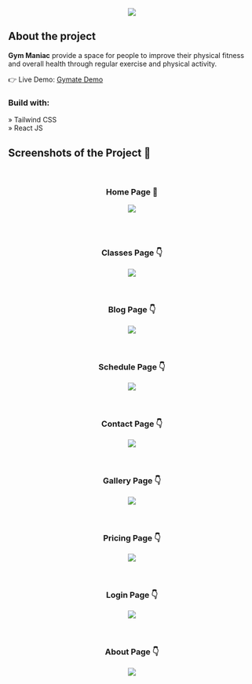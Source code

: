 <div align='center'><img src='https://user-images.githubusercontent.com/105128267/213878516-5072da91-0d7a-4dd8-95a8-0b405691dcc5.svg'/></div>

<h2>About the project</h2>

  <p><b>Gym Maniac</b> provide a space for people to improve their physical fitness and overall health through regular exercise and physical activity.</p>

👉 Live Demo: <a href='https://gym-maniac-react-vattsal.vercel.app/'>Gymate Demo</a>

<h3>Build with:</h3>

» Tailwind CSS <br>
» React JS

<h2>Screenshots of the Project 📸</h2>
<br>
<h3 align='center'>Home Page 🏡</h3>

<div align='center'>
<img src='https://user-images.githubusercontent.com/105128267/213878710-5662b56b-fc14-43cc-b038-70c21abb2e5f.png'/>

</div>

<br><br>
<h3 align='center'>Classes Page 👇</h3>

<div align='center'>
<img src='https://user-images.githubusercontent.com/105128267/213878977-d98a7725-d615-48ed-b91d-5ebf7a6b049c.png'/>
</div>
<br>
<br>
<h3 align='center'>Blog Page 👇</h3>

<div align='center'>
<img src='https://user-images.githubusercontent.com/105128267/213879015-82a90c2a-98a7-4add-8f72-d29b9388a27f.png'/>
</div>
<br>
<br>
<h3 align='center'>Schedule Page 👇</h3>

<div align='center'>
<img src='https://user-images.githubusercontent.com/105128267/213879131-4bf389d9-57cc-4b5d-9d50-ea62b35862d9.png'/>
</div>
<br>
<br>
<h3 align='center'>Contact Page 👇</h3>

<div align='center'>
<img src='https://user-images.githubusercontent.com/105128267/213879186-756e8df8-ca2f-4330-b238-0849c9e6ca33.png'/>
</div>
<br>
<br>
<h3 align='center'>Gallery Page 👇</h3>

<div align='center'>
<img src='https://user-images.githubusercontent.com/105128267/213879218-7c49d152-b229-4b9a-8f89-5f3ab7fa8e67.png'/>
</div>
<br>
<br>
<h3 align='center'>Pricing Page 👇</h3>

<div align='center'>
<img src='https://user-images.githubusercontent.com/105128267/213879240-a164e827-f8ac-4248-a294-a620f9c530d7.png'/>
</div>
<br>
<br>
<h3 align='center'>Login Page 👇</h3>

<div align='center'>
<img src='https://user-images.githubusercontent.com/105128267/213879261-c4f4596c-0836-49b1-baa3-9abad0501486.png'/>
</div>
<br>
<br>
<h3 align='center'>About Page 👇</h3>

<div align='center'>
<img src='https://user-images.githubusercontent.com/105128267/213912643-6deef1ff-505d-4d21-8a96-88be2fee242a.png'/>
</div>
<br>
<br>
